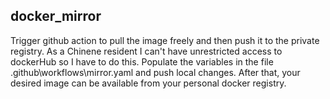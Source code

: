 ## docker_mirror
Trigger github action to pull the image freely and then push it to the private registry. As a Chinene resident I can't have unrestricted access to dockerHub so I have to do this.
Populate the variables in the file \.github\workflows\mirror.yaml and push local changes. After that, your desired image can be available from your personal docker registry.
